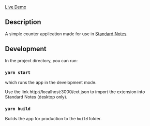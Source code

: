 
[Live Demo](https://ramzan.github.io/sn-counter)

## Description

A simple counter application made for use in [Standard Notes](https://standardnotes.org/).

## Development

In the project directory, you can run:

### `yarn start`

which runs the app in the development mode.

Use the link http://localhost:3000/ext.json to import the extension into Standard Notes (desktop only).

### `yarn build`

Builds the app for production to the `build` folder.


